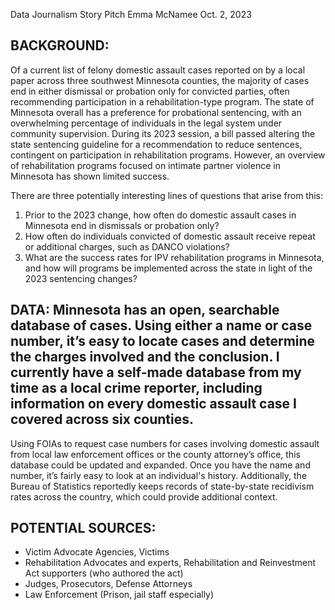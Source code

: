 Data Journalism
Story Pitch
Emma McNamee
Oct. 2, 2023

## BACKGROUND: 

Of a current list of felony domestic assault cases reported on by a local paper across three southwest Minnesota counties, the majority of cases end in either dismissal or probation only for convicted parties, often recommending participation in a rehabilitation-type program. The state of Minnesota overall has a preference for probational sentencing, with an overwhelming percentage of individuals in the legal system under community supervision. During its 2023 session, a bill passed altering the state sentencing guideline for a recommendation to reduce sentences, contingent on participation in rehabilitation programs. However, an overview of rehabilitation programs focused on intimate partner violence in Minnesota has shown limited success.

There are three potentially interesting lines of questions that arise from this: 
1. Prior to the 2023 change, how often do domestic assault cases in Minnesota end in dismissals or probation only? 
2. How often do individuals convicted of domestic assault receive repeat or additional charges, such as DANCO violations?
3. What are the success rates for IPV rehabilitation programs in Minnesota, and how will programs be implemented across the state in light of the 2023 sentencing changes?

## DATA: Minnesota has an open, searchable database of cases. Using either a name or case number, it’s easy to locate cases and determine the charges involved and the conclusion. I currently have a self-made database from my time as a local crime reporter, including information on every domestic assault case I covered across six counties.  
Using FOIAs to request case numbers for cases involving domestic assault from local law enforcement offices or the county attorney’s office, this database could be updated and expanded. Once you have the name and number, it’s fairly easy to look at an individual's history. Additionally, the Bureau of Statistics reportedly keeps records of state-by-state recidivism rates across the country, which could provide additional context. 

## POTENTIAL SOURCES: 
* Victim Advocate Agencies, Victims
* Rehabilitation Advocates and experts, Rehabilitation and Reinvestment Act supporters (who authored the act)
* Judges, Prosecutors, Defense Attorneys
* Law Enforcement (Prison, jail staff especially)
